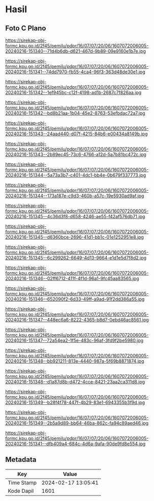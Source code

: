 # Hasil

## Foto C Plano

https://sirekap-obj-formc.kpu.go.id/2f45/pemilu/pdpr/16/07/07/20/06/1607072006005-20240216-151340--71d4b6db-d621-467d-9b89-09e9160e1b7e.jpg

https://sirekap-obj-formc.kpu.go.id/2f45/pemilu/pdpr/16/07/07/20/06/1607072006005-20240216-151341--74dd7970-fb55-4ca4-96f3-363d48de30e1.jpg

https://sirekap-obj-formc.kpu.go.id/2f45/pemilu/pdpr/16/07/07/20/06/1607072006005-20240216-151342--1ef945bc-c12f-4198-ad1b-2687c7f826aa.jpg

https://sirekap-obj-formc.kpu.go.id/2f45/pemilu/pdpr/16/07/07/20/06/1607072006005-20240216-151342--bd8b21aa-1b04-45e2-8763-53efbdac72a7.jpg

https://sirekap-obj-formc.kpu.go.id/2f45/pemilu/pdpr/16/07/07/20/06/1607072006005-20240216-151343--24aad440-d07f-4215-84b6-e00434a8149b.jpg

https://sirekap-obj-formc.kpu.go.id/2f45/pemilu/pdpr/16/07/07/20/06/1607072006005-20240216-151343--2b89ec45-73c6-4766-a12d-5a7b81bc472c.jpg

https://sirekap-obj-formc.kpu.go.id/2f45/pemilu/pdpr/16/07/07/20/06/1607072006005-20240216-151344--5a73a3b7-c401-4dc1-bb4e-0b679f337773.jpg

https://sirekap-obj-formc.kpu.go.id/2f45/pemilu/pdpr/16/07/07/20/06/1607072006005-20240216-151344--173a187e-c9d3-460b-a57c-19e5930ad9af.jpg

https://sirekap-obj-formc.kpu.go.id/2f45/pemilu/pdpr/16/07/07/20/06/1607072006005-20240216-151345--4c36d3f8-d658-4246-ae55-f42af576db71.jpg

https://sirekap-obj-formc.kpu.go.id/2f45/pemilu/pdpr/16/07/07/20/06/1607072006005-20240216-151345--d6360bce-2696-41d1-bb1c-01e1252951e8.jpg

https://sirekap-obj-formc.kpu.go.id/2f45/pemilu/pdpr/16/07/07/20/06/1607072006005-20240216-151345--6c299262-6649-4d13-9664-e1d1e5d7f8d2.jpg

https://sirekap-obj-formc.kpu.go.id/2f45/pemilu/pdpr/16/07/07/20/06/1607072006005-20240216-151346--02ff6712-411f-4f1d-96a1-9fc45aa83565.jpg

https://sirekap-obj-formc.kpu.go.id/2f45/pemilu/pdpr/16/07/07/20/06/1607072006005-20240216-151346--652090f2-6d33-49ff-a9ad-91f2dd386a55.jpg

https://sirekap-obj-formc.kpu.go.id/2f45/pemilu/pdpr/16/07/07/20/06/1607072006005-20240216-151347--448ec6a6-8222-4365-b8d7-0ebd46ac8561.jpg

https://sirekap-obj-formc.kpu.go.id/2f45/pemilu/pdpr/16/07/07/20/06/1607072006005-20240216-151347--72a54ea2-1f5e-483c-96af-3fd9f2be5980.jpg

https://sirekap-obj-formc.kpu.go.id/2f45/pemilu/pdpr/16/07/07/20/06/1607072006005-20240216-151348--bb921211-813e-4440-987a-5f69b8871874.jpg

https://sirekap-obj-formc.kpu.go.id/2f45/pemilu/pdpr/16/07/07/20/06/1607072006005-20240216-151348--d1a87d8b-d472-4cce-8421-23aa2ca311d8.jpg

https://sirekap-obj-formc.kpu.go.id/2f45/pemilu/pdpr/16/07/07/20/06/1607072006005-20240216-151349--b28f4f78-447f-4b29-83e1-6943355b3f9d.jpg

https://sirekap-obj-formc.kpu.go.id/2f45/pemilu/pdpr/16/07/07/20/06/1607072006005-20240216-151349--2b5a9d89-bb64-46ba-862c-fa94c89aed46.jpg

https://sirekap-obj-formc.kpu.go.id/2f45/pemilu/pdpr/16/07/07/20/06/1607072006005-20240216-151341--dfb409a4-684c-4d6a-9afa-90de9fd8e554.jpg


## Metadata

| Key        | Value               |
| ---------- | ------------------- |
| Time Stamp | 2024-02-17 13:05:41 |
| Kode Dapil | 1601                |



